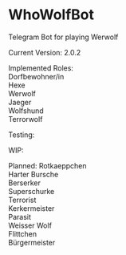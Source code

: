 # WhoWolfBot
Telegram Bot for playing Werwolf

Current Version: 2.0.2

Implemented Roles:\
Dorfbewohner/in\
Hexe\
Werwolf\
Jaeger\
Wolfshund\
Terrorwolf

Testing:

WIP:

Planned:
Rotkaeppchen\
Harter Bursche\
Berserker\
Superschurke\
Terrorist\
Kerkermeister\
Parasit\
Weisser Wolf\
Flittchen\
Bürgermeister